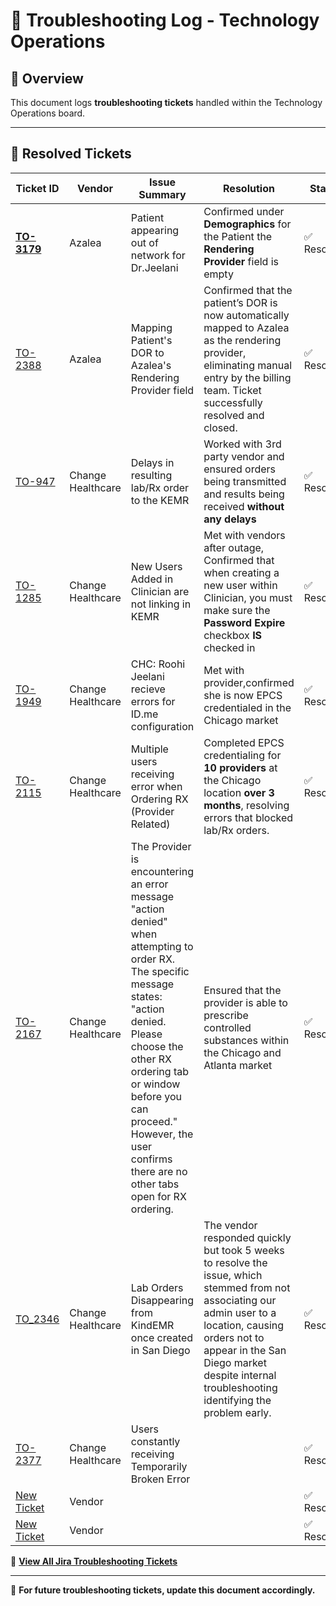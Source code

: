 # 🔧 Troubleshooting Log - Technology Operations

## 📌 Overview
This document logs **troubleshooting tickets** handled within the Technology Operations board.

---

## 🔹 **Resolved Tickets**
| **Ticket ID** | **Vendor** | **Issue Summary** | **Resolution** | **Status** |
|-------------|-------------|--------------------|---------------|-------------|
| **[TO-3179](https://github.com/SoloBows/Technical-Documentation/blob/968aecd321ecb137a547f23c146bb8a9d639b9d5/Troubleshooting/Tickets/%5B%23TO-3179%5D%20Azalea_%20Sarah%20Ryerson-%20patients%20appearing%20out%20of%20network%20for%20Dr.Jeelani.pdf)** | Azalea | Patient appearing out of network for Dr.Jeelani |Confirmed under **Demographics** for the Patient the **Rendering Provider** field is empty| ✅ Resolved |
| [TO-2388](Troubleshooting/Tickets/%5B%23TO-2388%5D%20Azalea_EMR_%20Mapping%20Patient's%20DOR%20to%20Azalea's%20Rendering%20Provider%20field.pdf) | Azalea | Mapping Patient's DOR to Azalea's Rendering Provider field | Confirmed that the patient’s DOR is now automatically mapped to Azalea as the rendering provider, eliminating manual entry by the billing team. Ticket successfully resolved and closed. | ✅ Resolved |
| [TO-947](https://github.com/SoloBows/Technical-Documentation/blob/9f9b787e113048a599583ead8ab8c170c2c3aafd/Troubleshooting/Tickets/%5B%23TO-947%5D%20EMR_%20Delays%20in%20resulting%20lab_Rx%20order%20to%20the%20KEMR.pdf) | Change Healthcare |Delays in resulting lab/Rx order to the KEMR  |Worked with 3rd party vendor and ensured orders being transmitted and results being received **without any delays** | ✅ Resolved |
| [TO-1285](https://github.com/SoloBows/Technical-Documentation/blob/18822c787438670e20222a427eb49e07344d8ad7/Troubleshooting/Tickets/%5B%23TO-1285%5D%20CHC_%20New%20Users%20Added%20in%20Clinician%20are%20not%20linking%20in%20KEMR.pdf) | Change Healthcare | New Users Added in Clinician are not linking in KEMR   | Met with vendors after outage, Confirmed that when creating a new user within Clinician, you must make sure the **Password Expire** checkbox **IS** checked in | ✅ Resolved |
| [TO-1949](https://github.com/SoloBows/Technical-Documentation/blob/91aa18e93fa1e3ef3e740a58b7bda55d05f50c44/Troubleshooting/Tickets/%5B%23TO-1949%5D%20CHC_%20Roohi%20Jeelani%20recieve%20errors%20for%20ID.me%20configuration.pdf) | Change Healthcare | CHC: Roohi Jeelani recieve errors for ID.me configuration  | Met with provider,confirmed she is now EPCS credentialed in the Chicago market | ✅ Resolved |
| [TO-2115](https://github.com/SoloBows/Technical-Documentation/blob/4b082e61c7142a8577e93b57f54ca29fc7ec6cdf/Troubleshooting/Tickets/%5B%23TO-2115%5D%20CHC_%20Multiple%20users%20receiving%20error%20when%20Ordering%20RX%20(Provider%20Related).pdf) | Change Healthcare | Multiple users receiving error when Ordering RX (Provider Related) | Completed EPCS credentialing for **10 providers** at the Chicago location **over 3 months**, resolving errors that blocked lab/Rx orders. | ✅ Resolved |
| [TO-2167](https://github.com/SoloBows/Technical-Documentation/blob/3ab8b28ed4b4c92d86f60e9f00442d972595197e/Troubleshooting/Tickets/%5B%23TO-2167%5D%20Provider%20Ordering%20Access%20-%20Sara%20Rizk.pdf) | Change Healthcare |The Provider is encountering an error message "action denied" when attempting to order RX. The specific message states: "action denied. Please choose the other RX ordering tab or window before you can proceed." However, the user confirms there are no other tabs open for RX ordering.  |Ensured that the provider is able to prescribe controlled substances within the Chicago and Atlanta market | ✅ Resolved |
| [TO_2346](https://github.com/SoloBows/Technical-Documentation/blob/a7caecd97309deab6a1c1085983a36116a53c8e2/Troubleshooting/Tickets/%5B%23TO-2346%5D%20Lab%20Orders%20Disappearing%20from%20KindEMR%20once%20created%20in%20San%20Diego.pdf) | Change Healthcare | Lab Orders Disappearing from KindEMR once created in San Diego  | The vendor responded quickly but took 5 weeks to resolve the issue, which stemmed from not associating our admin user to a location, causing orders not to appear in the San Diego market despite internal troubleshooting identifying the problem early.| ✅ Resolved |
| [TO-2377](https://github.com/SoloBows/Technical-Documentation/blob/899854ba179df7a657ed3b8f77a3cc9ac1e5cf3b/Troubleshooting/Tickets/%5B%23TO-2377%5D%20Users%20constantly%20receiving%20Temporarily%20Broken%20Error.pdf) | Change Healthcare | Users constantly receiving Temporarily Broken Error | | ✅ Resolved |
| [New Ticket]() | Vendor |  | | ✅ Resolved |
| [New Ticket]() | Vendor |  | | ✅ Resolved |



📂 **[View All Jira Troubleshooting Tickets](https://github.com/SoloBows/Technical-Documentation/tree/8c7c8ee2c72cac5f3198ac9f09923fb7c5347690/Troubleshooting/Tickets)**  

---
📌 **For future troubleshooting tickets, update this document accordingly.**
